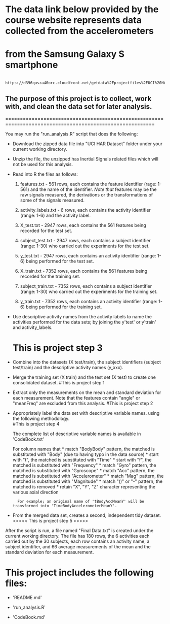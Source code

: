  # The data link below provided by the course website represents data collected from the accelerometers 
 # from the Samsung Galaxy S smartphone 
  

      https://d396qusza40orc.cloudfront.net/getdata%2Fprojectfiles%2FUCI%20HAR%20Dataset.zip 
 
 ## The purpose of this project is to collect, work with, and clean the data set for later analysis. 
=========================================================================================================
     
 You may run the "run_analysis.R" script that does the following:
  
 - Download the zipped data file into "UCI HAR Dataset" folder under your current working directory.
 
 - Unzip the file, the unzipped has Inertial Signals related files which will not be used for this analysis.
 
 - Read into R the files as follows:
 
     1. features.txt        - 561 rows, each contains the feature identifier (rage: 1-561) and the name of the identifier.
_Note that_ features may be the raw signals measured, the derivations or the transformations of some of the signals measured. 
                                
 	 2. activity_labels.txt - 6 rows, each contains the activity identifier (range: 1-6) and the activity label.
 	 
     3. X_test.txt          - 2947 rows, each contains the 561 features being recorded for the test set.
     
     4. subject_test.txt    - 2947 rows, each contains a subject identifier (range: 1-30) who carried out the experiments for the test set.
                                         
     5. y_test.txt          - 2947 rows, each contains an activity identifier (range: 1-6) being performed for the test set. 
                                         
     6. X_train.txt         - 7352 rows, each contains the 561 features being recorded for the training set.
     
     7. subject_train.txt   - 7352 rows, each contains a subject identifier (range: 1-30) who carried out the experiments for the training set.
                                         
     8. y_train.txt         - 7352 rows, each contains an activity identifier (range: 1-6) being performed for the training set. 

     
 - Use descriptive activity names from the activity labels to name the activities performed for the data sets; by joining 
   the y'test' or y'train' and activity_labels. 
   # This is project step 3 
   
 - Combine into the datasets (X test/train), the subject identifiers (subject test/train) and the descriptive activity names (y_xxx). 
  
 - Merge the training set (X train) and the test set (X test) to create one consolidated dataset. 
   #This is project step 1 

 - Extract only the measurements on the mean and standard deviation for each measurement. Note that the features 
   contain "angle" or "meanFreq" are excluded from this analysis.
   #This is project step 2

 - Appropriately label the data set with descriptive variable names.  using the following methodology.  
   #This is project step 4
    
   The complete list of descriptive variable names is available in 'CodeBook.txt'  
   
   For column names that 
         * match "BodyBody" pattern, the matched is substituted with "Body" (due to having typo in the data source)
         * start with "t", the matched is substituted with "Time"
         * start with "f", the matched is substituted with "Frequency"
         * match "Gyro" pattern, the matched is substituted with "Gyroscope"
         * match "Acc" pattern, the matched is substituted with "Accelerometer"
         * match "Mag" pattern, the matched is substituted with "Magnitude"
         * match "()" or "-" pattern, the matched is removed
         * retain "X", "Y", "Z" character representing the various axial direction
         
         For example; an original name of 'tBodyAccMeanY' will be transformed into 'TimeBodyAccelerometerMeanY'.         
               
 - From the merged data set, creates a second, independent tidy dataset. 
   <<<<< This is project step 5 >>>>>   
   
 After the script is run, a file named "Final Data.txt" is created under the current working directory. The file has 180 rows, 
 the 6 activities each carried out by the 30 subjects, each row contains an activity name, a subject identifier,
 and 66 average measurements of the mean and the standard deviation for each measurement. 

 
 
 This project includes the following files:
 =========================================

 - 'README.md'
 
 - 'run_analysis.R' 
 
 - 'CodeBook.md'
 

